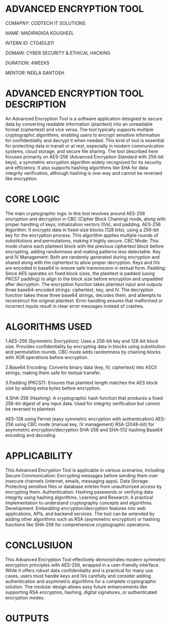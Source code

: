 # ADVANCED ENCRYPTION TOOL

*COMAPNY*: CODTECH IT SOLUTIONS

*NAME*: MADIPADIGA KOUSHEEL

*INTERN ID*: CT04DL611

*DOMAIN*: CYBER SECURITY & ETHICAL HACKING

*DURATION*: 4WEEKS

*MENTOR*: NEELA SANTOSH 

# ADVANCED ENCRYPTION TOOL DESCRIPTION
An Advanced Encryption Tool is a software application designed to secure data by converting readable information (plaintext) into an unreadable format (ciphertext) and vice versa.
The tool typically supports multiple cryptographic algorithms, enabling users to encrypt sensitive information for confidentiality and decrypt it when needed. 
This kind of tool is essential for protecting data in transit or at rest, especially in modern communication systems, cloud storage, and secure file sharing.
The tool described here focuses primarily on AES-256 (Advanced Encryption Standard with 256-bit keys), a symmetric encryption algorithm widely recognized for its security and efficiency.
It also supports hashing algorithms like SHA for data integrity verification, although hashing is one-way and cannot be reversed like encryption.

# CORE LOGIC
The main cryptographic logic in this tool revolves around AES-256 encryption and decryption in CBC (Cipher Block Chaining) mode, 
along with proper handling of keys, initialization vectors (IVs), and padding.
AES-256 Algorithm: It encrypts data in fixed-size blocks (128 bits), using a 256-bit key for the encryption process. 
This algorithm applies multiple rounds of substitutions and permutations, making it highly secure.
CBC Mode: This mode chains each plaintext block with the previous ciphertext block before encrypting, adding randomness and making patterns less detectable.
Key and IV Management: Both are randomly generated during encryption and shared along with the ciphertext to allow proper decryption. 
Keys and IVs are encoded in base64 to ensure safe transmission in textual form.
Padding: Since AES operates on fixed block sizes, the plaintext is padded (using PKCS7 padding) to align to the block size before encryption and unpadded after decryption.
The encryption function takes plaintext input and outputs three base64-encoded strings: ciphertext, key, and IV. The decryption function takes these three base64 strings, decodes them,
and attempts to reconstruct the original plaintext. Error handling ensures that malformed or incorrect inputs result in clear error messages instead of crashes.

# ALGORITHMS USED 
1.AES-256 (Symmetric Encryption):
Uses a 256-bit key and 128-bit block size.
Provides confidentiality by encrypting data in blocks using substitution and permutation rounds.
CBC mode adds randomness by chaining blocks with XOR operations before encryption.

2.Base64 Encoding:
Converts binary data (key, IV, ciphertext) into ASCII strings, making them safe for textual transfer.

3.Padding (PKCS7):
Ensures that plaintext length matches the AES block size by adding extra bytes before encryption.

4.SHA-256 (Hashing):
A cryptographic hash function that produces a fixed 256-bit digest of any input data.
Used for integrity verification but cannot be reversed to plaintext.

AES-128 using Fernet (easy symmetric encryption with authentication)
AES-256 using CBC mode (manual key, IV management)
RSA (2048-bit) for asymmetric encryption/decryption
SHA-256 and SHA-512 hashing
Base64 encoding and decoding

# APPLICABILITY
This Advanced Encryption Tool is applicable in various scenarios, including:
Secure Communication: Encrypting messages before sending them over insecure channels (internet, emails, messaging apps).
Data Storage: Protecting sensitive files or database entries from unauthorized access by encrypting them.
Authentication: Hashing passwords or verifying data integrity using hashing algorithms.
Learning and Research: A practical implementation to understand cryptography concepts and algorithms.
Development: Embedding encryption/decryption features into web applications, APIs, and backend services.
The tool can be extended by adding other algorithms such as RSA (asymmetric encryption) or hashing functions like SHA-256 for comprehensive cryptographic operations.

# CONCLUSIUON
This Advanced Encryption Tool effectively demonstrates modern symmetric encryption principles with AES-256, wrapped in a user-friendly interface. 
While it offers robust data confidentiality and is practical for many use cases, users must handle keys and IVs carefully and consider adding 
authentication and asymmetric algorithms for a complete cryptographic solution. The modular design allows easy future enhancements like supporting RSA encryption,
hashing, digital signatures, or authenticated encryption modes.

# OUTPUTS




